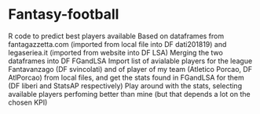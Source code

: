 # Fantasy-football
R code to predict best players available
Based on dataframes from fantagazzetta.com (imported from local file into DF dati201819) and legaseriea.it (imported from website into DF LSA)
Merging the two dataframes into DF FGandLSA
Import list of avialable players for the league Fantavanzago (DF svincolati) and of player of my team (Atletico Porcao, DF AtlPorcao)
from local files, and get the stats found in FGandLSA for them (DF liberi and StatsAP respectively)
Play around with the stats, selecting available players perfoming better than mine (but that depends a lot on the chosen KPI)
